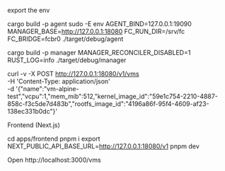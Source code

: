 export the env


cargo build -p agent
sudo -E env AGENT_BIND=127.0.0.1:19090 MANAGER_BASE=http://127.0.0.1:18080 FC_RUN_DIR=/srv/fc FC_BRIDGE=fcbr0 ./target/debug/agent

cargo build -p manager
MANAGER_RECONCILER_DISABLED=1 RUST_LOG=info ./target/debug/manager


curl -v -X POST http://127.0.0.1:18080/v1/vms \
  -H 'Content-Type: application/json' \
  -d '{"name":"vm-alpine-test","vcpu":1,"mem_mib":512,"kernel_image_id":"59e1c754-2210-4887-858c-f3c5de7d483b","rootfs_image_id":"4196a86f-95f4-4609-af23-138ec331b0dc"}'


Frontend (Next.js)


cd apps/frontend
pnpm i
export NEXT_PUBLIC_API_BASE_URL=http://127.0.0.1:18080/v1
pnpm dev

Open http://localhost:3000/vms